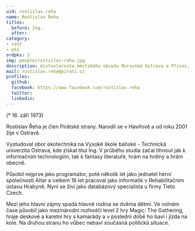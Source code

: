 ```yaml
---
uid: rostislav.reha	
name: Rostislav Řeha
titles:
  before: Ing. 
  after: 
category:
- zast
- pks
ordpks: 3
img: people/rostislav-reha.jpg
description: místostarosta městského obvodu Moravská Ostrava a Přívoz, zastupitel města Ostravy
mail: rostislav.reha@pirati.cz
profiles:
  github:
  facebook:	https://www.facebook.com/rostislav.reha	
  twitter:
  linkedin:
---
```


(* 16. záři 1973)

Rostislav Řeha je člen Pirátské strany. Narodil se v Havířově a od roku 2001 žije v Ostravě.

Vystudoval obor ekotechnika na Vysoké škole báňské - Technická univerzita Ostrava, kde získal titul Ing. V průběhu studia začal tíhnout jak k informačním technologiím, tak k fantasy literatuře, hrám na hrdiny a hrám obecně.

Působil nejprve jako programátor, poté několik let jako jednatel herní společnosti Altar a celkem 16 let pracoval jako informatik v Rehabilitačním ústavu Hrabyně. Nyní se živí jako databázový specialista u firmy Tieto Czech.

Mezi jeho hlavní zájmy spadá hlavně rodina se dvěma dětmi. Ve volném čase působil jako mezinárodní rozhodčí level 2 hry Magic: The Gathering, hraje deskové a karetní hry s kamarády a v poslední době ho baví i jízda na kole. Na druhou stranu ho vůbec nebaví současná politická situace.
